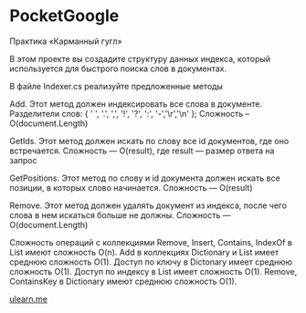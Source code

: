 # PocketGoogle

Практика «Карманный гугл» 

В этом проекте вы создадите структуру данных индекса, который используется для быстрого поиска слов в документах.

В файле Indexer.cs реализуйте предложенные методы

Add. Этот метод должен индексировать все слова в документе. Разделители слов: { ' ', '.', ',', '!', '?', ':', '-','\r','\n' }; Сложность – O(document.Length)

GetIds. Этот метод должен искать по слову все id документов, где оно встречается. Сложность — O(result), где result — размер ответа на запрос

GetPositions. Этот метод по слову и id документа должен искать все позиции, в которых слово начинается. Сложность — O(result)

Remove. Этот метод должен удалять документ из индекса, после чего слова в нем искаться больше не должны. Сложность — O(document.Length)

Сложность операций с коллекциями
Remove, Insert, Contains, IndexOf в List имеют сложность O(n).
Add в коллекциях Dictionary и List имеет среднюю сложность O(1).
Доступ по ключу в Dictonary имеет среднюю сложность O(1).
Доступ по индексу в List имеет сложность O(1).
Remove, ContainsKey в Dictionary имеют среднюю сложность O(1).

<a href="https://ulearn.me/Course/BasicProgramming/Praktika_Karmannyy_gugl__5caa9930-a3af-4ba0-9a8e-761bb7cb0ec5;">ulearn.me</a>
